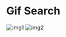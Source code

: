 # Gif Search

![img1](https://i.imgur.com/Ca2oJjk_d.webp?maxwidth=640&shape=thumb&fidelity=medium)
![img2](https://i.imgur.com/3ToU2fj.jpg)


